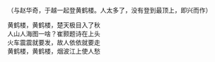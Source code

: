 （与赵华奇，于越一起登黄鹤楼。人太多了，没有登到最顶上，即兴而作）  
  
黄鹤楼，黄鹤楼，楚天极目入了秋  
人山人海图一啥？崔颢题诗在上头  
火车震震就要发，故人依依就要走  
黄鹤楼，黄鹤楼，烟波江上使人愁  
